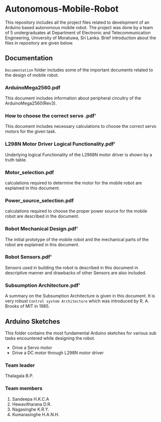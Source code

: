 # Autonomous-Mobile-Robot

This repository includes all the project files related to development of an Arduino based autonomous mobile robot.
The project was done by a team of 5 undergraduates at Department of Electronic and Telecommunication Engineering,
University of Moratuwa, Sri Lanka. Brief introduction about the files in repository are given below.

## Documentation
`Documentation` folder includes some of the important documents related to the design of mobile robot.


### ArduinoMega2560.pdf
This document includes information about peripheral circuitry of the ArduinoMega2560(Rev3).

### How to choose the correct servo .pdf'
This document includes necessary calculations to choose the correct servo motors for the given task.

### L298N Motor Driver Logical Functionality.pdf'
Underlying logical Functionality of the L2968N motor driver is shown by a truth table.

### Motor_selection.pdf
calculations required to determine the motor for the mobile robot are explained in this document.

### Power_source_selection.pdf
calculations required to choose the proper power source for the mobile robot are described in the document.

### Robot Mechanical Design.pdf'
The initial prototype of the mobile robot and the mechanical parts of the robot are explained in this document.

### Robot Sensors.pdf'
Sensors used in building the robot is described in this document in descriptive manner and drawbacks of other Sensors are also included.

### Subsumption Architecture.pdf'
A summary on the Subsumption Architecture is given in this document. It is very robust  `Control system Architecture` which was introduced by R. A. Brooks of MIT in 1985.



## Arduino Sketches
This folder contains the most fundamental Arduino sketches for various sub tasks encountered while designing the robot.
* Drive a Servo motor
* Drive a DC motor through L298N motor driver

### Team leader   
Thalagala B.P.

### Team members
1. Sandeepa H.K.C.A
2. Hewavitharana D.R.
3. Nagasinghe K.R.Y.
4. Kumarasinghe H.A.N.H.
